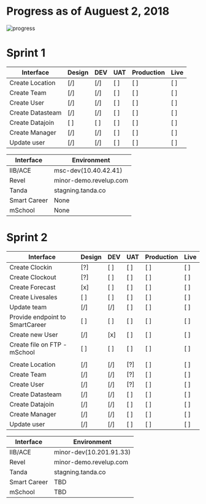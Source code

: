 # Progress as of Auguest 2, 2018

![progress](http://progressed.io/bar/10?title=completed "progress")

# Sprint 1

| Interface | Design | DEV | UAT | Production | Live |
| --------- | ------ | --- | --- | ---------- | ---- |
| Create Location       | [/] | [/] | [ ] | [ ] | [ ] |
| Create Team           | [/] | [/] | [ ] | [ ] | [ ] |
| Create User           | [/] | [/] | [ ] | [ ] | [ ] |
| Create Datasteam      | [/] | [/] | [ ] | [ ] | [ ] |
| Create Datajoin       | [ ] | [ ] | [ ] | [ ] | [ ] |
| Create Manager        | [/] | [/] | [ ] | [ ] | [ ] |
| Update user           | [/] | [/] | [ ] | [ ] | [ ] |

| Interface    | Environment                |
| -----------  | -------------------------- |
| IIB/ACE      | msc-dev(10.40.42.41)     |
| Revel        | minor-demo.revelup.com     |
| Tanda        | stagning.tanda.co          |
| Smart Career | None |
| mSchool      | None |

# Sprint 2

| Interface | Design | DEV | UAT | Production | Live |
| --------- | ------ | --- | --- | ---------- | ---- |
| Create Clockin                  | [?] | [ ] | [ ] | [ ] | [ ] |
| Create Clockout                 | [?] | [ ] | [ ] | [ ] | [ ] |
| Create Forecast                 | [x] | [ ] | [ ] | [ ] | [ ] |
| Create Livesales                | [ ] | [ ] | [ ] | [ ] | [ ] |
| Update team                     | [/] | [/] | [ ] | [ ] | [ ] |
| Provide endpoint to SmartCareer | [ ] | [ ] | [ ] | [ ] | [ ] |
| Create new User                 | [/] | [x] | [ ] | [ ] | [ ] |
| Create file on FTP - mSchool    | [ ] | [ ] | [ ] | [ ] | [ ] |
| |
| Create Location       | [/] | [/] | [?] | [ ] | [ ] |
| Create Team           | [/] | [/] | [?] | [ ] | [ ] |
| Create User           | [/] | [/] | [?] | [ ] | [ ] |
| Create Datasteam      | [/] | [/] | [ ] | [ ] | [ ] |
| Create Datajoin       | [/] | [/] | [ ] | [ ] | [ ] |
| Create Manager        | [/] | [/] | [ ] | [ ] | [ ] |
| Update user           | [/] | [/] | [ ] | [ ] | [ ] |



| Interface    | Environment                |
| -----------  | -------------------------- |
| IIB/ACE      | minor-dev(10.201.91.33)     |
| Revel        | minor-demo.revelup.com     |
| Tanda        | stagning.tanda.co          |
| Smart Career | TBD |
| mSchool      | TBD |